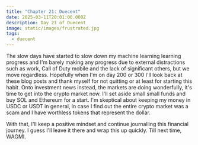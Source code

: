 ```yaml
---
title: "Chapter 21: Duecent"
date: 2025-03-11T20:01:00.000Z
description: Day 21 of Duecent
image: static/images/frustrated.jpg
tags:
  - duecent
---
```

The slow days have started to slow down my machine learning learning progress and I'm barely making any progress due to external distractions such as work, Call of Duty mobile and the lack of significant others, but we move regardless. Hopefully when I'm on day 200 or 300 I'll look back at these blog posts and thank myself for not quitting or at least for starting this habit. Onto investment news instead, the markets are doing wonderfully, it's time to get into the crypto market now. I'll set aside small small funds and buy SOL and Ethereum for a start. I'm skeptical about keeping my money in USDC or USDT in general, in case I find out the entire crypto market was a scam and I have worthless tokens that represent the dollar.

With that, I'll keep a positive mindset and continue journalling this financial journey. I guess I'll leave it there and wrap this up quickly. Till next time, WAGMI.
